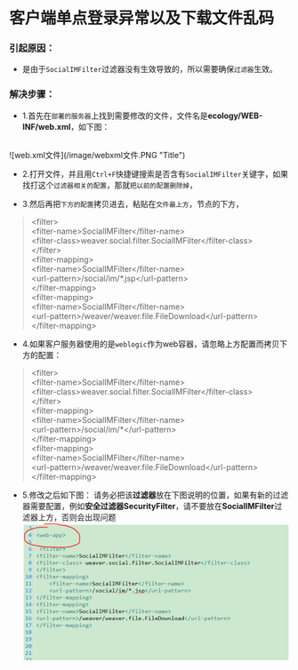 # 客户端单点登录异常以及下载文件乱码

### 引起原因：

* 是由于`SocialIMFilter`过滤器没有生效导致的，所以需要确保`过滤器`生效。

### 解决步骤：

* 1.首先在`部署的服务器`上找到需要修改的文件，文件名是**ecology/WEB-INF/web.xml**，如下图：
<br/>
![web.xml文件](/image/webxml文件.PNG "Title")

* 2.打开文件，并且用`Ctrl+F`快捷键搜索是否含有`SocialIMFilter`关键字，如果找打这个`过滤器相关的配置`，那就`把以前的配置删除掉`，

* 3.然后再把`下方的配置`拷贝进去，粘贴在`文件最上方`，<web-app>节点的下方，

> \<filter><br/>
\<filter-name>SocialIMFilter\</filter-name><br/>
\<filter-class>weaver.social.filter.SocialIMFilter\</filter-class><br/>
\</filter><br/>
\<filter-mapping><br/>
\<filter-name>SocialIMFilter\</filter-name><br/>
\<url-pattern>/social/im/*.jsp\</url-pattern><br/>
\</filter-mapping><br/>
\<filter-mapping><br/>
\<filter-name>SocialIMFilter\</filter-name><br/>
\<url-pattern>/weaver/weaver.file.FileDownload\</url-pattern><br/>
\</filter-mapping><br/>

* 4.如果客户服务器使用的是`weblogic`作为web容器，请忽略上方配置而拷贝下方的配置：

> \<filter><br/>
\<filter-name>SocialIMFilter\</filter-name><br/>
\<filter-class>weaver.social.filter.SocialIMFilter\</filter-class><br/>
\</filter><br/>
\<filter-mapping><br/>
\<filter-name>SocialIMFilter\</filter-name><br/>
\<url-pattern>/social/im/*\</url-pattern><br/>
\</filter-mapping><br/>
\<filter-mapping><br/>
\<filter-name>SocialIMFilter\</filter-name><br/>
\<url-pattern>/weaver/weaver.file.FileDownload\</url-pattern><br/>
\</filter-mapping><br/>


* 5.修改之后如下图：
请务必把该**过滤器**放在下图说明的位置，如果有新的过滤器需要配置，例如**安全过滤器SecurityFilter**，请不要放在**SocialIMFilter**过滤器上方，否则会出现问题
![web.xml修改展示](/image/过滤器修改.png "Title")
